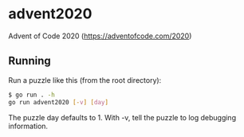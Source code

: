 # advent2020
Advent of Code 2020 (https://adventofcode.com/2020)

## Running

Run a puzzle like this (from the root directory):

```sh
$ go run . -h
go run advent2020 [-v] [day]
```

The puzzle day defaults to 1.
With -v, tell the puzzle to log debugging information.
